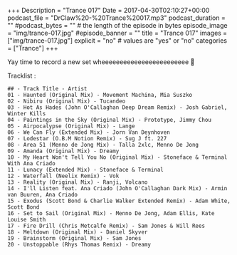 +++
Description = "Trance 017"
Date = 2017-04-30T02:10:27+00:00
podcast_file = "DrClaw%20-%20Trance%20017.mp3"
podcast_duration = ""
#podcast_bytes = "" # the length of the episode in bytes
episode_image = "img/trance-017.jpg"
#episode_banner = ""
title = "Trance 017"
images = ["img/trance-017.jpg"]
explicit = "no" # values are "yes" or "no"
categories = ["Trance"]
+++

Yay time to record a new set wheeeeeeeeeeeeeeeeeeeeeeee 🙂

Tracklist :

```
## - Track Title - Artist
01 - Haunted (Original Mix) - Movement Machina, Mia Suszko
02 - Nibiru (Original Mix) - Tucandeo
03 - Hot As Hades (John O'Callaghan Deep Dream Remix) - Josh Gabriel, Winter Kills
04 - Paintings in the Sky (Original Mix) - Prototype, Jimmy Chou
05 - Airpocalypse (Original Mix) - Lange
06 - We Can Fly (Extended Mix) - Jorn Van Deynhoven
07 - Lodestar (O.B.M Notion Remix) - Sug J ft. 227
08 - Area 51 (Menno de Jong Mix) - Talla 2xlc, Menno De Jong
09 - Amanda (Original Mix) - Dreamy
10 - My Heart Won't Tell You No (Original Mix) - Stoneface & Terminal With Ana Criado
11 - Lunacy (Extended Mix) - Stoneface & Terminal
12 - Waterfall (Neelix Remix) - Vok
13 - Reality (Original Mix) - Ranji, Volcano
14 - I'll Listen feat. Ana Criado (John O'Callaghan Dark Mix) - Armin van Buuren, Ana Criado
15 - Exodus (Scott Bond & Charlie Walker Extended Remix) - Adam White, Scott Bond
16 - Set to Sail (Original Mix) - Menno De Jong, Adam Ellis, Kate Louise Smith
17 - Fire Drill (Chris Metcalfe Remix) - Sam Jones & Will Rees
18 - Meltdown (Original Mix) - Daniel Skyver
19 - Brainstorm (Original Mix) - Sam Jones
20 - Unstoppable (Rhys Thomas Remix) - Dreamy
```